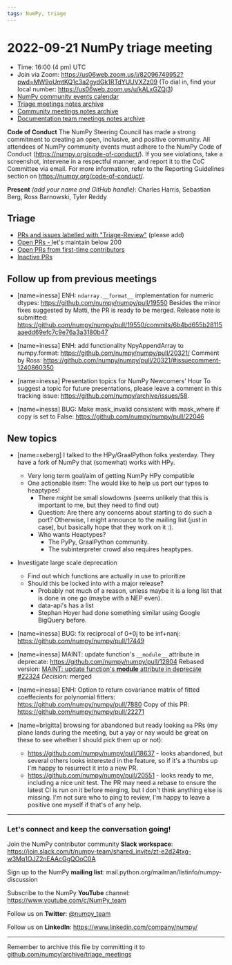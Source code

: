 ```yaml
---
tags: NumPy, triage
---
```


# 2022-09-21 NumPy triage meeting

- Time: 16:00 (4 pm) UTC
- Join via Zoom: https://us06web.zoom.us/j/82096749952?pwd=MW9oUmtKQ1c3a2gydGk1RTdYUUVXZz09 (To dial in, find your local number: https://us06web.zoom.us/u/kALxGZQj3)
- [NumPy community events calendar](https://scientific-python.org/calendars)
- [Triage meetings notes archive](https://github.com/numpy/archive/tree/master/triage_meetings)
- [Community meetings notes archive](https://github.com/numpy/archive/tree/master/status_meetings)
- [Documentation team meetings notes archive](https://github.com/numpy/archive/tree/main/docs_team_meetings)


**Code of Conduct**
The NumPy Steering Council has made a strong commitment to creating an open, inclusive, and positive community. 
All attendees of NumPy community events must adhere to the NumPy Code of Conduct (https://numpy.org/code-of-conduct/). 
If you see violations, take a screenshot, intervene in a respectful manner, and report it to the CoC Committee via email. For more information, refer to the Reporting Guidelines section on https://numpy.org/code-of-conduct/.

**Present** *(add your name and GitHub handle)*: Charles Harris, Sebastian Berg, Ross Barnowski, Tyler Reddy


## Triage

* [PRs and issues labelled with "Triage-Review"](https://github.com/numpy/numpy/labels/triage%20review) (please add)
* [Open PRs - ](https://github.com/numpy/numpy/pulls) let's maintain below 200
* [Open PRs from first-time contributors](https://github.com/orgs/numpy/projects/5) 
* [Inactive PRs](https://github.com/orgs/numpy/projects/6)


## Follow up from previous meetings
 

- [name=inessa] ENH: `ndarray.__format__` implementation for numeric dtypes:
https://github.com/numpy/numpy/pull/19550
Besides the minor fixes suggested by Matti, the PR is ready to be merged. Release note is submitted: https://github.com/numpy/numpy/pull/19550/commits/6b4bd655b28115aaedd69efc7c9e76a3a3180b47

- [name=inessa] ENH: add functionality NpyAppendArray to numpy.format: https://github.com/numpy/numpy/pull/20321/
Comment by Ross: https://github.com/numpy/numpy/pull/20321/#issuecomment-1240860350

- [name=inessa] Presentation topics for NumPy Newcomers’ Hour 
To suggest a topic for future presentations, please leave a comment in this tracking issue: https://github.com/numpy/archive/issues/58.

- [name=inessa] BUG: Make mask_invalid consistent with mask_where if copy is set to False: https://github.com/numpy/numpy/pull/22046

## New topics

- [name=seberg] I talked to the HPy/GraalPython folks yesterday.  They have a fork of NumPy that (somewhat) works with HPy.
  - Very long term goal/aim of getting NumPy HPy compatible
  - One actionable item: The would like to help us port our types to heaptypes!
    - There _might_ be small slowdowns (seems unlikely that this is important to me, but they need to find out)
    - Question: Are there any concerns about starting to do such a port?  Otherwise, I might announce to the mailing list (just in case), but basically hope that they work on it :).
    - Who wants Heaptypes?
      - The PyPy, GraalPython community.
      - The subinterpreter crowd also requires heaptypes.

- Investigate large scale deprecation
  - Find out which functions are actually in use to prioritize
  - Should this be locked into with a major release?
    - Probably not much of a reason, unless maybe it is a long list that is done in one go (maybe with a NEP even).
    - data-api's has a list
    - Stephan Hoyer had done something similar using Google BigQuery before.

- [name=inessa] BUG: fix reciprocal of 0+0j to be inf+nanj: https://github.com/numpy/numpy/pull/17449

- [name=inessa] MAINT: update function's `__module__` attribute in deprecate: https://github.com/numpy/numpy/pull/12804
Rebased version: [MAINT: update function's __module__ attribute in deprecate #22324](https://github.com/numpy/numpy/pull/22324)
*Decision:* merged

-  [name=inessa] ENH: Option to return covariance matrix of fitted coeffecients for polynomial fitters: https://github.com/numpy/numpy/pull/7880
Copy of this PR: https://github.com/numpy/numpy/pull/22271

- [name=brigitta] browsing for abandoned but ready looking `ma` PRs (my plane lands during the meeting, but a yay or nay would be great on these to see whether I should pick them up or not):
    - https://github.com/numpy/numpy/pull/18637 - looks abandoned, but several others looks interested in the feature, so if it's a thumbs up I'm happy to resurrect it into a new PR.
    - https://github.com/numpy/numpy/pull/20551 - looks ready to me, including a nice unit test. The PR may need a rebase to ensure the latest CI is run on it before merging, but I don't think anything else is missing. I'm not sure who to ping to review, I'm happy to leave a positive one myself if that's of any help.


---


### Let's connect and keep the conversation going!
Join the NumPy contributor community **Slack workspace**: https://join.slack.com/t/numpy-team/shared_invite/zt-e2d24txg-w3Mq1OJZ2nEAAcGgQOoC0A

Sign up to the NumPy **mailing list**: mail.python.org/mailman/listinfo/numpy-discussion

Subscribe to the NumPy **YouTube** channel: https://www.youtube.com/c/NumPy_team


Follow us on **Twitter**: [@numpy_team](https://twitter.com/numpy_team)

Follow us on **LinkedIn**: https://www.linkedin.com/company/numpy/

---

Remember to archive this file by committing it to [github.com/numpy/archive/triage_meetings](https://github.com/numpy/archive/tree/main/triage_meetings)